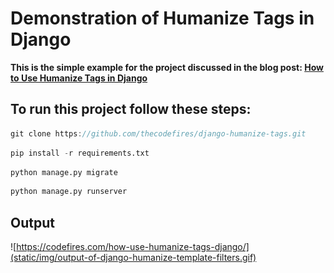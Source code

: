 # Demonstration of Humanize Tags in Django
__This is the simple example for the project discussed in the blog post: [How to Use Humanize Tags in Django
](https://pythonsansar.com/how-use-humanize-tags-django/)__

## To run this project follow these steps:
```javascript
git clone https://github.com/thecodefires/django-humanize-tags.git
```
```python
pip install -r requirements.txt
```
```python
python manage.py migrate
```
```python
python manage.py runserver
```
## Output
![https://codefires.com/how-use-humanize-tags-django/](static/img/output-of-django-humanize-template-filters.gif)
